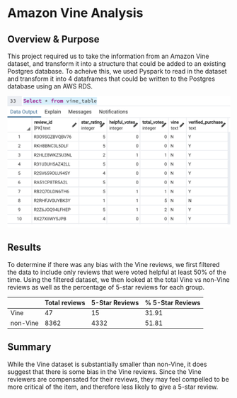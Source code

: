 # Amazon Vine Analysis

## Overview & Purpose
This project required us to take the information from an Amazon Vine dataset, and transform it into a structure that could be added to an existing Postgres database. To acheive this, we used Pyspark to read in the dataset and transform it into 4 dataframes that could be written to the Postgres database using an AWS RDS.</p>
<img src = "https://raw.githubusercontent.com/AlexisBurton/Src-images/master/Screen%20Shot%202021-10-15%20at%2011.44.23%20PM.png">

## Results
To determine if there was any bias with the Vine reviews, we first filtered the data to include only reviews that were voted helpful at least 50% of the time. Using the filtered dataset, we then looked at the total Vine vs non-Vine reviews as well as the percentage of 5-star reviews for each group.
</p>

|  |Total reviews| 5-Star Reviews| % 5-Star Reviews|
|---|---|---|---|
|Vine|47|15|31.91|
|non-Vine|8362|4332|51.81|



## Summary
While the Vine dataset is substantially smaller than non-Vine, it does suggest that there is some bias in the Vine reviews. Since the Vine reviewers are compensated for their reviews, they may feel compelled to be more critical of the item, and therefore less likely to give a 5-star review.